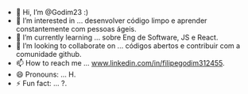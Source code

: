 - 👋 Hi, I’m @Godim23 :)
- 👀 I’m interested in ... desenvolver código limpo e aprender constantemente com pessoas ágeis.
- 🌱 I’m currently learning ... sobre Eng de Software, JS e React.
- 💞️ I’m looking to collaborate on ... códigos abertos e contribuir com a comunidade github.
- 📫 How to reach me ... www.linkedin.com/in/filipegodim312455.
- 😄 Pronouns: ... H.
- ⚡ Fun fact: ... ?.
<!---
Godim23/Godim23 is a ✨ special ✨ repository because its `README.md` (this file) appears on your GitHub profile.
You can click the Preview link to take a look at your changes.
--->
